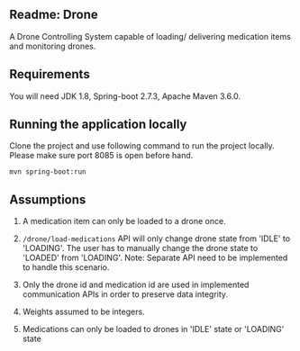 Readme: Drone
--------------
A Drone Controlling System capable of loading/ delivering medication items and monitoring drones.  

Requirements
-------------
You will need 
    JDK 1.8,
    Spring-boot 2.7.3,
    Apache Maven 3.6.0.
    
Running the application locally
-------------------------------
Clone the project and use following command to run the project locally. Please make sure port 8085 is open before hand.

`mvn spring-boot:run `

Assumptions
-----------
1. A medication item can only be loaded to a drone once. 

2. `/drone/load-medications` API will only change drone state from 'IDLE' to 'LOADING'. The user has to manually change the drone state to 'LOADED' from 'LOADING'.
Note: Separate API need to be implemented to handle this scenario.  

3. Only the drone id and medication id are used in implemented communication APIs in order to preserve data integrity. 

4. Weights assumed to be integers.

5. Medications can only be loaded to drones in 'IDLE' state or 'LOADING' state


    



